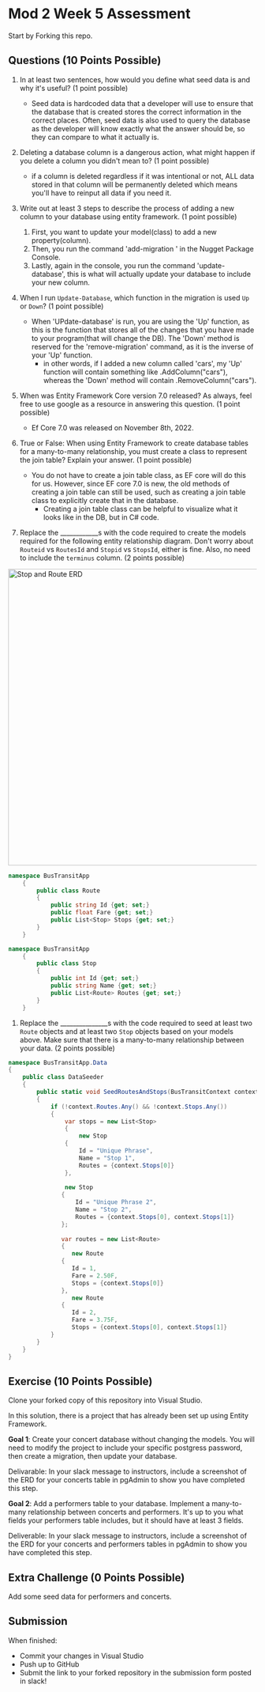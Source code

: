 # Mod 2 Week 5 Assessment

Start by Forking this repo.

## Questions (10 Points Possible)

1. In at least two sentences, how would you define what seed data is and why it's useful? (1 point possible)
    * Seed data is hardcoded data that a developer will use to ensure that the database that is created stores the correct information in the correct places. Often, seed data is also used to query the database as the developer will know exactly what the answer should be, so they can compare to what it actually is.

1. Deleting a database column is a dangerous action, what might happen if you delete a column you didn't mean to? (1 point possible)
    * if a column is deleted regardless if it was intentional or not, ALL data stored in that column will be permanently deleted which means you'll have to reinput all data if you need it.

1. Write out at least 3 steps to describe the process of adding a new column to your database using entity framework. (1 point possible)
    1. First, you want to update your model(class) to add a new property(column).
    2. Then, you run the command 'add-migration <migration name>' in the Nugget Package Console.
    3. Lastly, again in the console, you run the command 'update-database', this is what will actually update your database to include your new column.

1. When I run `Update-Database`, which function in the migration is used `Up` or `Down`? (1 point possible)
    * When 'UPdate-database' is run, you are using the 'Up' function, as this is the function that stores all of the changes that you have made to your program(that will change the DB). The 'Down' method is reserved for the 'remove-migration' command, as it is the inverse of your 'Up' function.
        * in other words, if I added a new column called 'cars', my 'Up' function will contain something like .AddColumn("cars"), whereas the 'Down' method will contain .RemoveColumn("cars").

1. When was Entity Framework Core version 7.0 released? As always, feel free to use google as a resource in answering this question. (1 point possible)
    * Ef Core 7.0 was released on November 8th, 2022.

1. True or False: When using Entity Framework to create database tables for a many-to-many relationship, you must create a class to represent the join table? Explain your answer. (1 point possible)
    * You do not have to create a join table class, as EF core will do this for us. However, since EF core 7.0 is new, the old methods of creating a join table can still be used, such as creating a join table class to explicitly create that in the database.
        * Creating a join table class can be helpful to visualize what it looks like in the DB, but in C# code.

1. Replace the ____________s with the code required to create the models required for the following entity relationship diagram. Don't worry about `Routeid` vs `RoutesId` and `Stopid` vs `StopsId`, either is fine. Also, no need to include the `terminus` column. (2 points possible)

<img width="600" alt="Stop and Route ERD" src="https://user-images.githubusercontent.com/11747682/228308854-d2328b8c-32d2-4eb9-aa0d-8a2b3d4c6bfa.png">

```C#
namespace BusTransitApp
    {
        public class Route
        {
            public string Id {get; set;}
            public float Fare {get; set;}
            public List<Stop> Stops {get; set;}
        }
    }

namespace BusTransitApp
    {
        public class Stop
        {
            public int Id {get; set;}
            public string Name {get; set;}
            public List<Route> Routes {get; set;}
        }
    }
```


1. Replace the _______________s with the code required to seed at least two `Route` objects and at least two `Stop` objects based on your models above. Make sure that there is a many-to-many relationship between your data. (2 points possible)

```C#
namespace BusTransitApp.Data
{
    public class DataSeeder
    {
        public static void SeedRoutesAndStops(BusTransitContext context)
        {
            if (!context.Routes.Any() && !context.Stops.Any())
            {
                var stops = new List<Stop>
                {
                    new Stop
                {
                    Id = "Unique Phrase",
                    Name = "Stop 1",
                    Routes = {context.Stops[0]}
                },
   
                new Stop
               {
                   Id = "Unique Phrase 2",
                   Name = "Stop 2",
                   Routes = {context.Stops[0], context.Stops[1]}
               };
   
               var routes = new List<Route>
               {
                  new Route
               {
                  Id = 1,
                  Fare = 2.50F,
                  Stops = {context.Stops[0]}
               },
                  new Route
               {
                  Id = 2,
                  Fare = 3.75F,
                  Stops = {context.Stops[0], context.Stops[1]}
            }
        }
    }
}
```
## Exercise (10 Points Possible)

Clone your forked copy of this repository into Visual Studio.  

In this solution, there is a project that has already been set up using Entity Framework.

**Goal 1**: Create your concert database without changing the models. You will need to modify the project to include your specific postgress password, then create a migration, then update your database.

Delivarable: In your slack message to instructors, include a screenshot of the ERD for your concerts table in pgAdmin to show you have completed this step.

**Goal 2**: Add a performers table to your database. Implement a many-to-many relationship between concerts and performers. It's up to you what fields your performers table includes, but it should have at least 3 fields.

Deliverable: In your slack message to instructors, include a screenshot of the ERD for your concerts and performers tables in pgAdmin to show you have completed this step.

## Extra Challenge (0 Points Possible)

Add some seed data for performers and concerts.

## Submission

When finished:
* Commit your changes in Visual Studio
* Push up to GitHub
* Submit the link to your forked repository in the submission form posted in slack!
